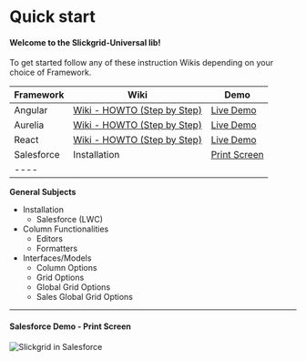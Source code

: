 # Quick start

#### Welcome to the Slickgrid-Universal lib!

To get started follow any of these instruction Wikis depending on your choice of Framework.

| Framework  | Wiki                                                                                                     | Demo                                                                                                  |
| ---------- | -------------------------------------------------------------------------------------------------------- | ----------------------------------------------------------------------------------------------------- |
| Angular    | [Wiki - HOWTO (Step by Step)](https://ghiscoding.gitbook.io/angular-slickgrid/getting-started/quick-start) | [Live Demo](https://ghiscoding.github.io/Angular-Slickgrid/)                                          |
| Aurelia    | [Wiki - HOWTO (Step by Step)](https://ghiscoding.gitbook.io/aurelia-slickgrid/getting-started/quick-start)  | [Live Demo](https://ghiscoding.github.io/aurelia-slickgrid/)                                          |
| React      | [Wiki - HOWTO (Step by Step)](https://ghiscoding.gitbook.io/slickgrid-react/getting-started/quick-start)    | [Live Demo](https://ghiscoding.github.io/slickgrid-react/)                                            |
| Salesforce | Installation                                                                                             | [Print Screen](https://github.com/ghiscoding/slickgrid-universal/wiki#salesforce-demo---print-screen) |
| ----       |                                                                                                          |                                                                                                       |

**General Subjects**

* Installation
  * Salesforce (LWC)
* Column Functionalities
  * Editors
  * Formatters
* Interfaces/Models
  * Column Options
  * Grid Options
  * Global Grid Options
  * Sales Global Grid Options

***

#### Salesforce Demo - Print Screen

![Slickgrid in Salesforce](https://i.imgur.com/YzkSbcD.png)
